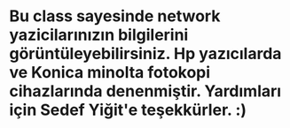 Bu class sayesinde network yazicilarınızın bilgilerini görüntüleyebilirsiniz.
Hp yazıcılarda ve Konica minolta fotokopi cihazlarında denenmiştir.
Yardımları için Sedef Yiğit'e teşekkürler. :)
===========
